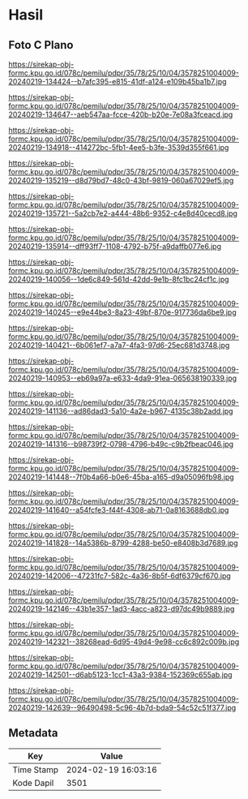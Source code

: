 # Hasil

## Foto C Plano

https://sirekap-obj-formc.kpu.go.id/078c/pemilu/pdpr/35/78/25/10/04/3578251004009-20240219-134424--b7afc395-e815-41df-a124-e109b45ba1b7.jpg

https://sirekap-obj-formc.kpu.go.id/078c/pemilu/pdpr/35/78/25/10/04/3578251004009-20240219-134647--aeb547aa-fcce-420b-b20e-7e08a3fceacd.jpg

https://sirekap-obj-formc.kpu.go.id/078c/pemilu/pdpr/35/78/25/10/04/3578251004009-20240219-134918--414272bc-5fb1-4ee5-b3fe-3539d355f661.jpg

https://sirekap-obj-formc.kpu.go.id/078c/pemilu/pdpr/35/78/25/10/04/3578251004009-20240219-135219--d8d79bd7-48c0-43bf-9819-060a67029ef5.jpg

https://sirekap-obj-formc.kpu.go.id/078c/pemilu/pdpr/35/78/25/10/04/3578251004009-20240219-135721--5a2cb7e2-a444-48b6-9352-c4e8d40cecd8.jpg

https://sirekap-obj-formc.kpu.go.id/078c/pemilu/pdpr/35/78/25/10/04/3578251004009-20240219-135914--dff93ff7-1108-4792-b75f-a9daffb077e6.jpg

https://sirekap-obj-formc.kpu.go.id/078c/pemilu/pdpr/35/78/25/10/04/3578251004009-20240219-140056--1de6c849-561d-42dd-9e1b-8fc1bc24cf1c.jpg

https://sirekap-obj-formc.kpu.go.id/078c/pemilu/pdpr/35/78/25/10/04/3578251004009-20240219-140245--e9e44be3-8a23-49bf-870e-917736da6be9.jpg

https://sirekap-obj-formc.kpu.go.id/078c/pemilu/pdpr/35/78/25/10/04/3578251004009-20240219-140421--6b061ef7-a7a7-4fa3-97d6-25ec681d3748.jpg

https://sirekap-obj-formc.kpu.go.id/078c/pemilu/pdpr/35/78/25/10/04/3578251004009-20240219-140953--eb69a97a-e633-4da9-91ea-065638190339.jpg

https://sirekap-obj-formc.kpu.go.id/078c/pemilu/pdpr/35/78/25/10/04/3578251004009-20240219-141136--ad86dad3-5a10-4a2e-b967-4135c38b2add.jpg

https://sirekap-obj-formc.kpu.go.id/078c/pemilu/pdpr/35/78/25/10/04/3578251004009-20240219-141316--b98739f2-0798-4796-b49c-c9b2fbeac046.jpg

https://sirekap-obj-formc.kpu.go.id/078c/pemilu/pdpr/35/78/25/10/04/3578251004009-20240219-141448--7f0b4a66-b0e6-45ba-a165-d9a05096fb98.jpg

https://sirekap-obj-formc.kpu.go.id/078c/pemilu/pdpr/35/78/25/10/04/3578251004009-20240219-141640--a54fcfe3-f44f-4308-ab71-0a8163688db0.jpg

https://sirekap-obj-formc.kpu.go.id/078c/pemilu/pdpr/35/78/25/10/04/3578251004009-20240219-141828--14a5386b-8799-4288-be50-e8408b3d7689.jpg

https://sirekap-obj-formc.kpu.go.id/078c/pemilu/pdpr/35/78/25/10/04/3578251004009-20240219-142006--47231fc7-582c-4a36-8b5f-6df6379cf670.jpg

https://sirekap-obj-formc.kpu.go.id/078c/pemilu/pdpr/35/78/25/10/04/3578251004009-20240219-142146--43b1e357-1ad3-4acc-a823-d97dc49b9889.jpg

https://sirekap-obj-formc.kpu.go.id/078c/pemilu/pdpr/35/78/25/10/04/3578251004009-20240219-142321--38268ead-6d95-49d4-9e98-cc6c892c009b.jpg

https://sirekap-obj-formc.kpu.go.id/078c/pemilu/pdpr/35/78/25/10/04/3578251004009-20240219-142501--d6ab5123-1cc1-43a3-9384-152369c655ab.jpg

https://sirekap-obj-formc.kpu.go.id/078c/pemilu/pdpr/35/78/25/10/04/3578251004009-20240219-142639--96490498-5c96-4b7d-bda9-54c52c51f377.jpg


## Metadata

| Key        | Value               |
| ---------- | ------------------- |
| Time Stamp | 2024-02-19 16:03:16 |
| Kode Dapil | 3501                |



